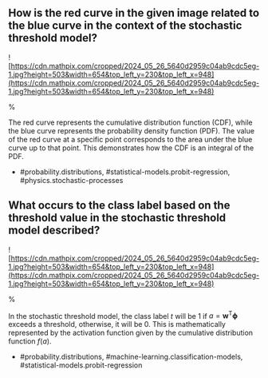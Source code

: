 ## How is the red curve in the given image related to the blue curve in the context of the stochastic threshold model?

![https://cdn.mathpix.com/cropped/2024_05_26_5640d2959c04ab9cdc5eg-1.jpg?height=503&width=654&top_left_y=230&top_left_x=948](https://cdn.mathpix.com/cropped/2024_05_26_5640d2959c04ab9cdc5eg-1.jpg?height=503&width=654&top_left_y=230&top_left_x=948)

%

The red curve represents the cumulative distribution function (CDF), while the blue curve represents the probability density function (PDF). The value of the red curve at a specific point corresponds to the area under the blue curve up to that point. This demonstrates how the CDF is an integral of the PDF.

- #probability.distributions, #statistical-models.probit-regression, #physics.stochastic-processes


## What occurs to the class label based on the threshold value in the stochastic threshold model described?

![https://cdn.mathpix.com/cropped/2024_05_26_5640d2959c04ab9cdc5eg-1.jpg?height=503&width=654&top_left_y=230&top_left_x=948](https://cdn.mathpix.com/cropped/2024_05_26_5640d2959c04ab9cdc5eg-1.jpg?height=503&width=654&top_left_y=230&top_left_x=948)

%

In the stochastic threshold model, the class label $t$ will be 1 if $a = \mathbf{w}^{\mathrm{T}} \boldsymbol{\phi}$ exceeds a threshold, otherwise, it will be 0. This is mathematically represented by the activation function given by the cumulative distribution function $f(a)$.

- #probability.distributions, #machine-learning.classification-models, #statistical-models.probit-regression